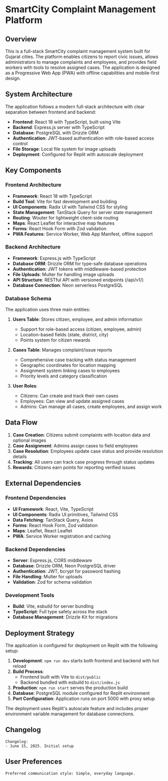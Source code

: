# SmartCity Complaint Management Platform

## Overview

This is a full-stack SmartCity complaint management system built for Gujarat cities. The platform enables citizens to report civic issues, allows administrators to manage complaints and employees, and provides field workers with tools to resolve assigned cases. The application is designed as a Progressive Web App (PWA) with offline capabilities and mobile-first design.

## System Architecture

The application follows a modern full-stack architecture with clear separation between frontend and backend:

- **Frontend**: React 18 with TypeScript, built using Vite
- **Backend**: Express.js server with TypeScript
- **Database**: PostgreSQL with Drizzle ORM
- **Authentication**: JWT-based authentication with role-based access control
- **File Storage**: Local file system for image uploads
- **Deployment**: Configured for Replit with autoscale deployment

## Key Components

### Frontend Architecture
- **Framework**: React 18 with TypeScript
- **Build Tool**: Vite for fast development and building
- **UI Components**: Radix UI with Tailwind CSS for styling
- **State Management**: TanStack Query for server state management
- **Routing**: Wouter for lightweight client-side routing
- **Maps**: React Leaflet for interactive map features
- **Forms**: React Hook Form with Zod validation
- **PWA Features**: Service Worker, Web App Manifest, offline support

### Backend Architecture
- **Framework**: Express.js with TypeScript
- **Database ORM**: Drizzle ORM for type-safe database operations
- **Authentication**: JWT tokens with middleware-based protection
- **File Uploads**: Multer for handling image uploads
- **API Structure**: RESTful API with versioned endpoints (/api/v1/)
- **Database Connection**: Neon serverless PostgreSQL

### Database Schema
The application uses three main entities:

1. **Users Table**: Stores citizen, employee, and admin information
   - Support for role-based access (citizen, employee, admin)
   - Location-based fields (state, district, city)
   - Points system for citizen rewards

2. **Cases Table**: Manages complaint/issue reports
   - Comprehensive case tracking with status management
   - Geographic coordinates for location mapping
   - Assignment system linking cases to employees
   - Priority levels and category classification

3. **User Roles**:
   - Citizens: Can create and track their own cases
   - Employees: Can view and update assigned cases
   - Admins: Can manage all cases, create employees, and assign work

## Data Flow

1. **Case Creation**: Citizens submit complaints with location data and optional images
2. **Case Assignment**: Admins assign cases to field employees
3. **Case Resolution**: Employees update case status and provide resolution details
4. **Tracking**: All users can track case progress through status updates
5. **Rewards**: Citizens earn points for reporting verified issues

## External Dependencies

### Frontend Dependencies
- **UI Framework**: React, Vite, TypeScript
- **UI Components**: Radix UI primitives, Tailwind CSS
- **Data Fetching**: TanStack Query, Axios
- **Forms**: React Hook Form, Zod validation
- **Maps**: Leaflet, React Leaflet
- **PWA**: Service Worker registration and caching

### Backend Dependencies
- **Server**: Express.js, CORS middleware
- **Database**: Drizzle ORM, Neon PostgreSQL driver
- **Authentication**: JWT, bcrypt for password hashing
- **File Handling**: Multer for uploads
- **Validation**: Zod for schema validation

### Development Tools
- **Build**: Vite, esbuild for server bundling
- **TypeScript**: Full type safety across the stack
- **Database Management**: Drizzle Kit for migrations

## Deployment Strategy

The application is configured for deployment on Replit with the following setup:

1. **Development**: `npm run dev` starts both frontend and backend with hot reload
2. **Build Process**: 
   - Frontend built with Vite to `dist/public`
   - Backend bundled with esbuild to `dist/index.js`
3. **Production**: `npm run start` serves the production build
4. **Database**: PostgreSQL module configured for Replit environment
5. **Port Configuration**: Application runs on port 5000 with proxy setup

The deployment uses Replit's autoscale feature and includes proper environment variable management for database connections.

## Changelog

```
Changelog:
- June 15, 2025. Initial setup
```

## User Preferences

```
Preferred communication style: Simple, everyday language.
```